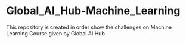 # Global_AI_Hub-Machine_Learning
This repository is created in order show the challenges on Machine Learning Course given by Global AI Hub
